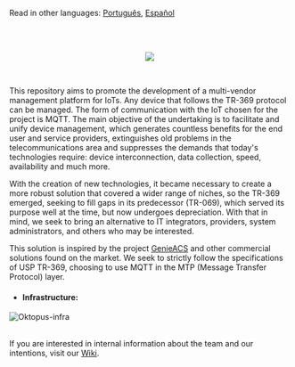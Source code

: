 <p>Read in other languages: <a href="README.md">Português</a>, <a href="README.es.md">Español</a></p><br/><br/>
<p align="center">
<img src="https://user-images.githubusercontent.com/83298718/220207485-8c2aac78-95eb-4b43-b23e-c4bfa6cd30e6.png"/>
</p>
<br/>
<p>
This repository aims to promote the development of a multi-vendor management platform for IoTs. Any device that follows the TR-369 protocol can be managed. The form of communication with the IoT chosen for the project is MQTT. The main objective of the undertaking is to facilitate and unify device management, which generates countless benefits for the end user and service providers, extinguishes old problems in the telecommunications area and suppresses the demands that today's technologies require: device interconnection, data collection, speed, availability and much more.
</p>
<p>
With the creation of new technologies, it became necessary to create a more robust solution that covered a wider range of niches, so the TR-369 emerged, seeking to fill gaps in its predecessor (TR-069), which served its purpose well at the time, but now undergoes depreciation. With that in mind, we seek to bring an alternative to IT integrators, providers, system administrators, and others who may be interested.
</p> 
<p>
This solution is inspired by the project <a href="https://github.com/genieacs/genieacs">GenieACS</a> and other commercial solutions found on the market. We seek to strictly follow the specifications of USP TR-369, choosing to use MQTT in the MTP (Message Transfer Protocol) layer.
</p>
<ul><li><h4>Infrastructure:</h4></li></ul>

![Oktopus-infra](https://user-images.githubusercontent.com/83298718/222589707-58a8786d-d4b7-49c3-a014-e8f4ef95497e.png)

<br/>
If you are interested in internal information about the team and our intentions, visit our <a href="https://github.com/leandrofars/oktopus/wiki">Wiki</a>.
